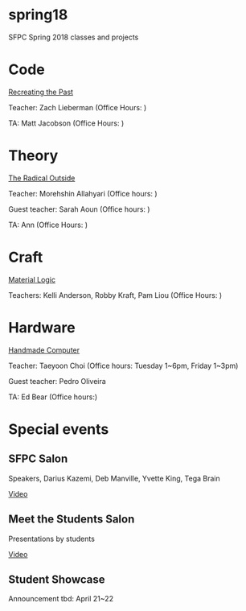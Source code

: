 # spring18

SFPC Spring 2018 classes and projects 

# Code 
[Recreating the Past](https://github.com/ofZach/sfpcRecreatingThePastSpring2018) 

Teacher: Zach Lieberman (Office Hours: )

TA: Matt Jacobson (Office Hours: )

# Theory
[The Radical Outside](https://github.com/morehshin/TheRadicalOutside_Spring2018)

Teacher: Morehshin Allahyari (Office hours: ) 

Guest teacher: Sarah Aoun (Office hours: ) 

TA: Ann (Office Hours: )

# Craft 
[Material Logic](___) 

Teachers: Kelli Anderson, Robby Kraft, Pam Liou (Office Hours: )

# Hardware 
[Handmade Computer](___)

Teacher: Taeyoon Choi  (Office hours: Tuesday 1~6pm, Friday 1~3pm) 

Guest teacher: Pedro Oliveira

TA: Ed Bear (Office hours:) 

# Special events

 
## SFPC Salon 
Speakers, Darius Kazemi, Deb Manville, Yvette King, Tega Brain

[Video](https://www.youtube.com/watch?v=-zSsJ9c5klA) 

## Meet the Students Salon 
Presentations by students

[Video](https://www.youtube.com/watch?v=VQYLW_4dr1g)

## Student Showcase 
Announcement tbd: April 21~22 
